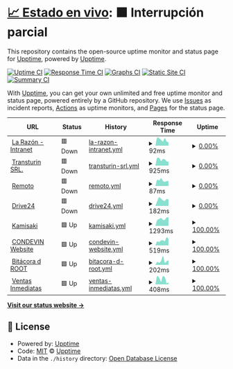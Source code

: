 # [📈 Estado en vivo](https://demo.upptime.js.org): <!--live status--> **🟧 Interrupción parcial**

This repository contains the open-source uptime monitor and status page for [Upptime](https://upptime.js.org), powered by [Upptime](https://github.com/upptime/upptime).

[![Uptime CI](https://github.com/terorero/radar/workflows/Uptime%20CI/badge.svg)](https://github.com/terorero/radar/actions?query=workflow%3A%22Uptime+CI%22)
[![Response Time CI](https://github.com/terorero/radar/workflows/Response%20Time%20CI/badge.svg)](https://github.com/terorero/radar/actions?query=workflow%3A%22Response+Time+CI%22)
[![Graphs CI](https://github.com/terorero/radar/workflows/Graphs%20CI/badge.svg)](https://github.com/terorero/radar/actions?query=workflow%3A%22Graphs+CI%22)
[![Static Site CI](https://github.com/terorero/radar/workflows/Static%20Site%20CI/badge.svg)](https://github.com/terorero/radar/actions?query=workflow%3A%22Static+Site+CI%22)
[![Summary CI](https://github.com/terorero/radar/workflows/Summary%20CI/badge.svg)](https://github.com/terorero/radar/actions?query=workflow%3A%22Summary+CI%22)

With [Upptime](https://upptime.js.org), you can get your own unlimited and free uptime monitor and status page, powered entirely by a GitHub repository. We use [Issues](https://github.com/upptime/upptime/issues) as incident reports, [Actions](https://github.com/terorero/radar/actions) as uptime monitors, and [Pages](https://demo.upptime.js.org) for the status page.

<!--start: status pages-->
<!-- This summary is generated by Upptime (https://github.com/upptime/upptime) -->
<!-- Do not edit this manually, your changes will be overwritten -->
<!-- prettier-ignore -->
| URL | Status | History | Response Time | Uptime |
| --- | ------ | ------- | ------------- | ------ |
| <img alt="" src="https://icons.duckduckgo.com/ip3/intranet.la-razon.com.ico" height="13"> [La Razón - Intranet](https://intranet.la-razon.com) | 🟥 Down | [la-razon-intranet.yml](https://github.com/terorero/radar/commits/HEAD/history/la-razon-intranet.yml) | <details><summary><img alt="Response time graph" src="./graphs/la-razon-intranet/response-time-week.png" height="20"> 92ms</summary><br><a href="https://monitor.soporte.eu.org/history/la-razon-intranet"><img alt="Response time 93" src="https://img.shields.io/endpoint?url=https%3A%2F%2Fraw.githubusercontent.com%2Fterorero%2Fradar%2FHEAD%2Fapi%2Fla-razon-intranet%2Fresponse-time.json"></a><br><a href="https://monitor.soporte.eu.org/history/la-razon-intranet"><img alt="24-hour response time 54" src="https://img.shields.io/endpoint?url=https%3A%2F%2Fraw.githubusercontent.com%2Fterorero%2Fradar%2FHEAD%2Fapi%2Fla-razon-intranet%2Fresponse-time-day.json"></a><br><a href="https://monitor.soporte.eu.org/history/la-razon-intranet"><img alt="7-day response time 92" src="https://img.shields.io/endpoint?url=https%3A%2F%2Fraw.githubusercontent.com%2Fterorero%2Fradar%2FHEAD%2Fapi%2Fla-razon-intranet%2Fresponse-time-week.json"></a><br><a href="https://monitor.soporte.eu.org/history/la-razon-intranet"><img alt="30-day response time 87" src="https://img.shields.io/endpoint?url=https%3A%2F%2Fraw.githubusercontent.com%2Fterorero%2Fradar%2FHEAD%2Fapi%2Fla-razon-intranet%2Fresponse-time-month.json"></a><br><a href="https://monitor.soporte.eu.org/history/la-razon-intranet"><img alt="1-year response time 93" src="https://img.shields.io/endpoint?url=https%3A%2F%2Fraw.githubusercontent.com%2Fterorero%2Fradar%2FHEAD%2Fapi%2Fla-razon-intranet%2Fresponse-time-year.json"></a></details> | <details><summary><a href="https://monitor.soporte.eu.org/history/la-razon-intranet">0.00%</a></summary><a href="https://monitor.soporte.eu.org/history/la-razon-intranet"><img alt="All-time uptime 0.00%" src="https://img.shields.io/endpoint?url=https%3A%2F%2Fraw.githubusercontent.com%2Fterorero%2Fradar%2FHEAD%2Fapi%2Fla-razon-intranet%2Fuptime.json"></a><br><a href="https://monitor.soporte.eu.org/history/la-razon-intranet"><img alt="24-hour uptime 0.00%" src="https://img.shields.io/endpoint?url=https%3A%2F%2Fraw.githubusercontent.com%2Fterorero%2Fradar%2FHEAD%2Fapi%2Fla-razon-intranet%2Fuptime-day.json"></a><br><a href="https://monitor.soporte.eu.org/history/la-razon-intranet"><img alt="7-day uptime 0.00%" src="https://img.shields.io/endpoint?url=https%3A%2F%2Fraw.githubusercontent.com%2Fterorero%2Fradar%2FHEAD%2Fapi%2Fla-razon-intranet%2Fuptime-week.json"></a><br><a href="https://monitor.soporte.eu.org/history/la-razon-intranet"><img alt="30-day uptime 0.00%" src="https://img.shields.io/endpoint?url=https%3A%2F%2Fraw.githubusercontent.com%2Fterorero%2Fradar%2FHEAD%2Fapi%2Fla-razon-intranet%2Fuptime-month.json"></a><br><a href="https://monitor.soporte.eu.org/history/la-razon-intranet"><img alt="1-year uptime 0.00%" src="https://img.shields.io/endpoint?url=https%3A%2F%2Fraw.githubusercontent.com%2Fterorero%2Fradar%2FHEAD%2Fapi%2Fla-razon-intranet%2Fuptime-year.json"></a></details>
| <img alt="" src="https://icons.duckduckgo.com/ip3/www.transturin.com.ico" height="13"> [Transturin SRL.](https://www.transturin.com/web) | 🟥 Down | [transturin-srl.yml](https://github.com/terorero/radar/commits/HEAD/history/transturin-srl.yml) | <details><summary><img alt="Response time graph" src="./graphs/transturin-srl/response-time-week.png" height="20"> 925ms</summary><br><a href="https://monitor.soporte.eu.org/history/transturin-srl"><img alt="Response time 1737" src="https://img.shields.io/endpoint?url=https%3A%2F%2Fraw.githubusercontent.com%2Fterorero%2Fradar%2FHEAD%2Fapi%2Ftransturin-srl%2Fresponse-time.json"></a><br><a href="https://monitor.soporte.eu.org/history/transturin-srl"><img alt="24-hour response time 635" src="https://img.shields.io/endpoint?url=https%3A%2F%2Fraw.githubusercontent.com%2Fterorero%2Fradar%2FHEAD%2Fapi%2Ftransturin-srl%2Fresponse-time-day.json"></a><br><a href="https://monitor.soporte.eu.org/history/transturin-srl"><img alt="7-day response time 925" src="https://img.shields.io/endpoint?url=https%3A%2F%2Fraw.githubusercontent.com%2Fterorero%2Fradar%2FHEAD%2Fapi%2Ftransturin-srl%2Fresponse-time-week.json"></a><br><a href="https://monitor.soporte.eu.org/history/transturin-srl"><img alt="30-day response time 1262" src="https://img.shields.io/endpoint?url=https%3A%2F%2Fraw.githubusercontent.com%2Fterorero%2Fradar%2FHEAD%2Fapi%2Ftransturin-srl%2Fresponse-time-month.json"></a><br><a href="https://monitor.soporte.eu.org/history/transturin-srl"><img alt="1-year response time 1737" src="https://img.shields.io/endpoint?url=https%3A%2F%2Fraw.githubusercontent.com%2Fterorero%2Fradar%2FHEAD%2Fapi%2Ftransturin-srl%2Fresponse-time-year.json"></a></details> | <details><summary><a href="https://monitor.soporte.eu.org/history/transturin-srl">0.00%</a></summary><a href="https://monitor.soporte.eu.org/history/transturin-srl"><img alt="All-time uptime 62.81%" src="https://img.shields.io/endpoint?url=https%3A%2F%2Fraw.githubusercontent.com%2Fterorero%2Fradar%2FHEAD%2Fapi%2Ftransturin-srl%2Fuptime.json"></a><br><a href="https://monitor.soporte.eu.org/history/transturin-srl"><img alt="24-hour uptime 0.00%" src="https://img.shields.io/endpoint?url=https%3A%2F%2Fraw.githubusercontent.com%2Fterorero%2Fradar%2FHEAD%2Fapi%2Ftransturin-srl%2Fuptime-day.json"></a><br><a href="https://monitor.soporte.eu.org/history/transturin-srl"><img alt="7-day uptime 0.00%" src="https://img.shields.io/endpoint?url=https%3A%2F%2Fraw.githubusercontent.com%2Fterorero%2Fradar%2FHEAD%2Fapi%2Ftransturin-srl%2Fuptime-week.json"></a><br><a href="https://monitor.soporte.eu.org/history/transturin-srl"><img alt="30-day uptime 0.00%" src="https://img.shields.io/endpoint?url=https%3A%2F%2Fraw.githubusercontent.com%2Fterorero%2Fradar%2FHEAD%2Fapi%2Ftransturin-srl%2Fuptime-month.json"></a><br><a href="https://monitor.soporte.eu.org/history/transturin-srl"><img alt="1-year uptime 62.81%" src="https://img.shields.io/endpoint?url=https%3A%2F%2Fraw.githubusercontent.com%2Fterorero%2Fradar%2FHEAD%2Fapi%2Ftransturin-srl%2Fuptime-year.json"></a></details>
| <img alt="" src="https://icons.duckduckgo.com/ip3/remoto.la-razon.com.ico" height="13"> [Remoto](https://remoto.la-razon.com) | 🟥 Down | [remoto.yml](https://github.com/terorero/radar/commits/HEAD/history/remoto.yml) | <details><summary><img alt="Response time graph" src="./graphs/remoto/response-time-week.png" height="20"> 87ms</summary><br><a href="https://monitor.soporte.eu.org/history/remoto"><img alt="Response time 87" src="https://img.shields.io/endpoint?url=https%3A%2F%2Fraw.githubusercontent.com%2Fterorero%2Fradar%2FHEAD%2Fapi%2Fremoto%2Fresponse-time.json"></a><br><a href="https://monitor.soporte.eu.org/history/remoto"><img alt="24-hour response time 77" src="https://img.shields.io/endpoint?url=https%3A%2F%2Fraw.githubusercontent.com%2Fterorero%2Fradar%2FHEAD%2Fapi%2Fremoto%2Fresponse-time-day.json"></a><br><a href="https://monitor.soporte.eu.org/history/remoto"><img alt="7-day response time 87" src="https://img.shields.io/endpoint?url=https%3A%2F%2Fraw.githubusercontent.com%2Fterorero%2Fradar%2FHEAD%2Fapi%2Fremoto%2Fresponse-time-week.json"></a><br><a href="https://monitor.soporte.eu.org/history/remoto"><img alt="30-day response time 82" src="https://img.shields.io/endpoint?url=https%3A%2F%2Fraw.githubusercontent.com%2Fterorero%2Fradar%2FHEAD%2Fapi%2Fremoto%2Fresponse-time-month.json"></a><br><a href="https://monitor.soporte.eu.org/history/remoto"><img alt="1-year response time 87" src="https://img.shields.io/endpoint?url=https%3A%2F%2Fraw.githubusercontent.com%2Fterorero%2Fradar%2FHEAD%2Fapi%2Fremoto%2Fresponse-time-year.json"></a></details> | <details><summary><a href="https://monitor.soporte.eu.org/history/remoto">0.00%</a></summary><a href="https://monitor.soporte.eu.org/history/remoto"><img alt="All-time uptime 0.00%" src="https://img.shields.io/endpoint?url=https%3A%2F%2Fraw.githubusercontent.com%2Fterorero%2Fradar%2FHEAD%2Fapi%2Fremoto%2Fuptime.json"></a><br><a href="https://monitor.soporte.eu.org/history/remoto"><img alt="24-hour uptime 0.00%" src="https://img.shields.io/endpoint?url=https%3A%2F%2Fraw.githubusercontent.com%2Fterorero%2Fradar%2FHEAD%2Fapi%2Fremoto%2Fuptime-day.json"></a><br><a href="https://monitor.soporte.eu.org/history/remoto"><img alt="7-day uptime 0.00%" src="https://img.shields.io/endpoint?url=https%3A%2F%2Fraw.githubusercontent.com%2Fterorero%2Fradar%2FHEAD%2Fapi%2Fremoto%2Fuptime-week.json"></a><br><a href="https://monitor.soporte.eu.org/history/remoto"><img alt="30-day uptime 0.00%" src="https://img.shields.io/endpoint?url=https%3A%2F%2Fraw.githubusercontent.com%2Fterorero%2Fradar%2FHEAD%2Fapi%2Fremoto%2Fuptime-month.json"></a><br><a href="https://monitor.soporte.eu.org/history/remoto"><img alt="1-year uptime 0.00%" src="https://img.shields.io/endpoint?url=https%3A%2F%2Fraw.githubusercontent.com%2Fterorero%2Fradar%2FHEAD%2Fapi%2Fremoto%2Fuptime-year.json"></a></details>
| <img alt="" src="https://icons.duckduckgo.com/ip3/drive.root24.eu.org.ico" height="13"> [Drive24](https://drive.root24.eu.org/login) | 🟥 Down | [drive24.yml](https://github.com/terorero/radar/commits/HEAD/history/drive24.yml) | <details><summary><img alt="Response time graph" src="./graphs/drive24/response-time-week.png" height="20"> 182ms</summary><br><a href="https://monitor.soporte.eu.org/history/drive24"><img alt="Response time 185" src="https://img.shields.io/endpoint?url=https%3A%2F%2Fraw.githubusercontent.com%2Fterorero%2Fradar%2FHEAD%2Fapi%2Fdrive24%2Fresponse-time.json"></a><br><a href="https://monitor.soporte.eu.org/history/drive24"><img alt="24-hour response time 184" src="https://img.shields.io/endpoint?url=https%3A%2F%2Fraw.githubusercontent.com%2Fterorero%2Fradar%2FHEAD%2Fapi%2Fdrive24%2Fresponse-time-day.json"></a><br><a href="https://monitor.soporte.eu.org/history/drive24"><img alt="7-day response time 182" src="https://img.shields.io/endpoint?url=https%3A%2F%2Fraw.githubusercontent.com%2Fterorero%2Fradar%2FHEAD%2Fapi%2Fdrive24%2Fresponse-time-week.json"></a><br><a href="https://monitor.soporte.eu.org/history/drive24"><img alt="30-day response time 183" src="https://img.shields.io/endpoint?url=https%3A%2F%2Fraw.githubusercontent.com%2Fterorero%2Fradar%2FHEAD%2Fapi%2Fdrive24%2Fresponse-time-month.json"></a><br><a href="https://monitor.soporte.eu.org/history/drive24"><img alt="1-year response time 185" src="https://img.shields.io/endpoint?url=https%3A%2F%2Fraw.githubusercontent.com%2Fterorero%2Fradar%2FHEAD%2Fapi%2Fdrive24%2Fresponse-time-year.json"></a></details> | <details><summary><a href="https://monitor.soporte.eu.org/history/drive24">0.00%</a></summary><a href="https://monitor.soporte.eu.org/history/drive24"><img alt="All-time uptime 0.00%" src="https://img.shields.io/endpoint?url=https%3A%2F%2Fraw.githubusercontent.com%2Fterorero%2Fradar%2FHEAD%2Fapi%2Fdrive24%2Fuptime.json"></a><br><a href="https://monitor.soporte.eu.org/history/drive24"><img alt="24-hour uptime 0.00%" src="https://img.shields.io/endpoint?url=https%3A%2F%2Fraw.githubusercontent.com%2Fterorero%2Fradar%2FHEAD%2Fapi%2Fdrive24%2Fuptime-day.json"></a><br><a href="https://monitor.soporte.eu.org/history/drive24"><img alt="7-day uptime 0.00%" src="https://img.shields.io/endpoint?url=https%3A%2F%2Fraw.githubusercontent.com%2Fterorero%2Fradar%2FHEAD%2Fapi%2Fdrive24%2Fuptime-week.json"></a><br><a href="https://monitor.soporte.eu.org/history/drive24"><img alt="30-day uptime 0.00%" src="https://img.shields.io/endpoint?url=https%3A%2F%2Fraw.githubusercontent.com%2Fterorero%2Fradar%2FHEAD%2Fapi%2Fdrive24%2Fuptime-month.json"></a><br><a href="https://monitor.soporte.eu.org/history/drive24"><img alt="1-year uptime 0.00%" src="https://img.shields.io/endpoint?url=https%3A%2F%2Fraw.githubusercontent.com%2Fterorero%2Fradar%2FHEAD%2Fapi%2Fdrive24%2Fuptime-year.json"></a></details>
| <img alt="" src="https://icons.duckduckgo.com/ip3/kamisaki.soporte.eu.org.ico" height="13"> [Kamisaki](https://kamisaki.soporte.eu.org) | 🟩 Up | [kamisaki.yml](https://github.com/terorero/radar/commits/HEAD/history/kamisaki.yml) | <details><summary><img alt="Response time graph" src="./graphs/kamisaki/response-time-week.png" height="20"> 1293ms</summary><br><a href="https://monitor.soporte.eu.org/history/kamisaki"><img alt="Response time 1324" src="https://img.shields.io/endpoint?url=https%3A%2F%2Fraw.githubusercontent.com%2Fterorero%2Fradar%2FHEAD%2Fapi%2Fkamisaki%2Fresponse-time.json"></a><br><a href="https://monitor.soporte.eu.org/history/kamisaki"><img alt="24-hour response time 1550" src="https://img.shields.io/endpoint?url=https%3A%2F%2Fraw.githubusercontent.com%2Fterorero%2Fradar%2FHEAD%2Fapi%2Fkamisaki%2Fresponse-time-day.json"></a><br><a href="https://monitor.soporte.eu.org/history/kamisaki"><img alt="7-day response time 1293" src="https://img.shields.io/endpoint?url=https%3A%2F%2Fraw.githubusercontent.com%2Fterorero%2Fradar%2FHEAD%2Fapi%2Fkamisaki%2Fresponse-time-week.json"></a><br><a href="https://monitor.soporte.eu.org/history/kamisaki"><img alt="30-day response time 1299" src="https://img.shields.io/endpoint?url=https%3A%2F%2Fraw.githubusercontent.com%2Fterorero%2Fradar%2FHEAD%2Fapi%2Fkamisaki%2Fresponse-time-month.json"></a><br><a href="https://monitor.soporte.eu.org/history/kamisaki"><img alt="1-year response time 1324" src="https://img.shields.io/endpoint?url=https%3A%2F%2Fraw.githubusercontent.com%2Fterorero%2Fradar%2FHEAD%2Fapi%2Fkamisaki%2Fresponse-time-year.json"></a></details> | <details><summary><a href="https://monitor.soporte.eu.org/history/kamisaki">100.00%</a></summary><a href="https://monitor.soporte.eu.org/history/kamisaki"><img alt="All-time uptime 99.99%" src="https://img.shields.io/endpoint?url=https%3A%2F%2Fraw.githubusercontent.com%2Fterorero%2Fradar%2FHEAD%2Fapi%2Fkamisaki%2Fuptime.json"></a><br><a href="https://monitor.soporte.eu.org/history/kamisaki"><img alt="24-hour uptime 100.00%" src="https://img.shields.io/endpoint?url=https%3A%2F%2Fraw.githubusercontent.com%2Fterorero%2Fradar%2FHEAD%2Fapi%2Fkamisaki%2Fuptime-day.json"></a><br><a href="https://monitor.soporte.eu.org/history/kamisaki"><img alt="7-day uptime 100.00%" src="https://img.shields.io/endpoint?url=https%3A%2F%2Fraw.githubusercontent.com%2Fterorero%2Fradar%2FHEAD%2Fapi%2Fkamisaki%2Fuptime-week.json"></a><br><a href="https://monitor.soporte.eu.org/history/kamisaki"><img alt="30-day uptime 100.00%" src="https://img.shields.io/endpoint?url=https%3A%2F%2Fraw.githubusercontent.com%2Fterorero%2Fradar%2FHEAD%2Fapi%2Fkamisaki%2Fuptime-month.json"></a><br><a href="https://monitor.soporte.eu.org/history/kamisaki"><img alt="1-year uptime 99.99%" src="https://img.shields.io/endpoint?url=https%3A%2F%2Fraw.githubusercontent.com%2Fterorero%2Fradar%2FHEAD%2Fapi%2Fkamisaki%2Fuptime-year.json"></a></details>
| <img alt="" src="https://icons.duckduckgo.com/ip3/www.devinconde.com.ico" height="13"> [CONDEVIN Website](https://www.devinconde.com) | 🟩 Up | [condevin-website.yml](https://github.com/terorero/radar/commits/HEAD/history/condevin-website.yml) | <details><summary><img alt="Response time graph" src="./graphs/condevin-website/response-time-week.png" height="20"> 519ms</summary><br><a href="https://monitor.soporte.eu.org/history/condevin-website"><img alt="Response time 401" src="https://img.shields.io/endpoint?url=https%3A%2F%2Fraw.githubusercontent.com%2Fterorero%2Fradar%2FHEAD%2Fapi%2Fcondevin-website%2Fresponse-time.json"></a><br><a href="https://monitor.soporte.eu.org/history/condevin-website"><img alt="24-hour response time 636" src="https://img.shields.io/endpoint?url=https%3A%2F%2Fraw.githubusercontent.com%2Fterorero%2Fradar%2FHEAD%2Fapi%2Fcondevin-website%2Fresponse-time-day.json"></a><br><a href="https://monitor.soporte.eu.org/history/condevin-website"><img alt="7-day response time 519" src="https://img.shields.io/endpoint?url=https%3A%2F%2Fraw.githubusercontent.com%2Fterorero%2Fradar%2FHEAD%2Fapi%2Fcondevin-website%2Fresponse-time-week.json"></a><br><a href="https://monitor.soporte.eu.org/history/condevin-website"><img alt="30-day response time 472" src="https://img.shields.io/endpoint?url=https%3A%2F%2Fraw.githubusercontent.com%2Fterorero%2Fradar%2FHEAD%2Fapi%2Fcondevin-website%2Fresponse-time-month.json"></a><br><a href="https://monitor.soporte.eu.org/history/condevin-website"><img alt="1-year response time 401" src="https://img.shields.io/endpoint?url=https%3A%2F%2Fraw.githubusercontent.com%2Fterorero%2Fradar%2FHEAD%2Fapi%2Fcondevin-website%2Fresponse-time-year.json"></a></details> | <details><summary><a href="https://monitor.soporte.eu.org/history/condevin-website">100.00%</a></summary><a href="https://monitor.soporte.eu.org/history/condevin-website"><img alt="All-time uptime 99.99%" src="https://img.shields.io/endpoint?url=https%3A%2F%2Fraw.githubusercontent.com%2Fterorero%2Fradar%2FHEAD%2Fapi%2Fcondevin-website%2Fuptime.json"></a><br><a href="https://monitor.soporte.eu.org/history/condevin-website"><img alt="24-hour uptime 100.00%" src="https://img.shields.io/endpoint?url=https%3A%2F%2Fraw.githubusercontent.com%2Fterorero%2Fradar%2FHEAD%2Fapi%2Fcondevin-website%2Fuptime-day.json"></a><br><a href="https://monitor.soporte.eu.org/history/condevin-website"><img alt="7-day uptime 100.00%" src="https://img.shields.io/endpoint?url=https%3A%2F%2Fraw.githubusercontent.com%2Fterorero%2Fradar%2FHEAD%2Fapi%2Fcondevin-website%2Fuptime-week.json"></a><br><a href="https://monitor.soporte.eu.org/history/condevin-website"><img alt="30-day uptime 100.00%" src="https://img.shields.io/endpoint?url=https%3A%2F%2Fraw.githubusercontent.com%2Fterorero%2Fradar%2FHEAD%2Fapi%2Fcondevin-website%2Fuptime-month.json"></a><br><a href="https://monitor.soporte.eu.org/history/condevin-website"><img alt="1-year uptime 99.99%" src="https://img.shields.io/endpoint?url=https%3A%2F%2Fraw.githubusercontent.com%2Fterorero%2Fradar%2FHEAD%2Fapi%2Fcondevin-website%2Fuptime-year.json"></a></details>
| <img alt="" src="https://icons.duckduckgo.com/ip3/www.bitacoraroot.com.ico" height="13"> [Bitácora d ROOT](https://www.bitacoraroot.com) | 🟩 Up | [bitacora-d-root.yml](https://github.com/terorero/radar/commits/HEAD/history/bitacora-d-root.yml) | <details><summary><img alt="Response time graph" src="./graphs/bitacora-d-root/response-time-week.png" height="20"> 202ms</summary><br><a href="https://monitor.soporte.eu.org/history/bitacora-d-root"><img alt="Response time 148" src="https://img.shields.io/endpoint?url=https%3A%2F%2Fraw.githubusercontent.com%2Fterorero%2Fradar%2FHEAD%2Fapi%2Fbitacora-d-root%2Fresponse-time.json"></a><br><a href="https://monitor.soporte.eu.org/history/bitacora-d-root"><img alt="24-hour response time 235" src="https://img.shields.io/endpoint?url=https%3A%2F%2Fraw.githubusercontent.com%2Fterorero%2Fradar%2FHEAD%2Fapi%2Fbitacora-d-root%2Fresponse-time-day.json"></a><br><a href="https://monitor.soporte.eu.org/history/bitacora-d-root"><img alt="7-day response time 202" src="https://img.shields.io/endpoint?url=https%3A%2F%2Fraw.githubusercontent.com%2Fterorero%2Fradar%2FHEAD%2Fapi%2Fbitacora-d-root%2Fresponse-time-week.json"></a><br><a href="https://monitor.soporte.eu.org/history/bitacora-d-root"><img alt="30-day response time 166" src="https://img.shields.io/endpoint?url=https%3A%2F%2Fraw.githubusercontent.com%2Fterorero%2Fradar%2FHEAD%2Fapi%2Fbitacora-d-root%2Fresponse-time-month.json"></a><br><a href="https://monitor.soporte.eu.org/history/bitacora-d-root"><img alt="1-year response time 148" src="https://img.shields.io/endpoint?url=https%3A%2F%2Fraw.githubusercontent.com%2Fterorero%2Fradar%2FHEAD%2Fapi%2Fbitacora-d-root%2Fresponse-time-year.json"></a></details> | <details><summary><a href="https://monitor.soporte.eu.org/history/bitacora-d-root">100.00%</a></summary><a href="https://monitor.soporte.eu.org/history/bitacora-d-root"><img alt="All-time uptime 99.99%" src="https://img.shields.io/endpoint?url=https%3A%2F%2Fraw.githubusercontent.com%2Fterorero%2Fradar%2FHEAD%2Fapi%2Fbitacora-d-root%2Fuptime.json"></a><br><a href="https://monitor.soporte.eu.org/history/bitacora-d-root"><img alt="24-hour uptime 100.00%" src="https://img.shields.io/endpoint?url=https%3A%2F%2Fraw.githubusercontent.com%2Fterorero%2Fradar%2FHEAD%2Fapi%2Fbitacora-d-root%2Fuptime-day.json"></a><br><a href="https://monitor.soporte.eu.org/history/bitacora-d-root"><img alt="7-day uptime 100.00%" src="https://img.shields.io/endpoint?url=https%3A%2F%2Fraw.githubusercontent.com%2Fterorero%2Fradar%2FHEAD%2Fapi%2Fbitacora-d-root%2Fuptime-week.json"></a><br><a href="https://monitor.soporte.eu.org/history/bitacora-d-root"><img alt="30-day uptime 100.00%" src="https://img.shields.io/endpoint?url=https%3A%2F%2Fraw.githubusercontent.com%2Fterorero%2Fradar%2FHEAD%2Fapi%2Fbitacora-d-root%2Fuptime-month.json"></a><br><a href="https://monitor.soporte.eu.org/history/bitacora-d-root"><img alt="1-year uptime 99.99%" src="https://img.shields.io/endpoint?url=https%3A%2F%2Fraw.githubusercontent.com%2Fterorero%2Fradar%2FHEAD%2Fapi%2Fbitacora-d-root%2Fuptime-year.json"></a></details>
| <img alt="" src="https://icons.duckduckgo.com/ip3/ventasinmediatas.transturin.com.ico" height="13"> [Ventas Inmediatas](https://ventasinmediatas.transturin.com) | 🟩 Up | [ventas-inmediatas.yml](https://github.com/terorero/radar/commits/HEAD/history/ventas-inmediatas.yml) | <details><summary><img alt="Response time graph" src="./graphs/ventas-inmediatas/response-time-week.png" height="20"> 408ms</summary><br><a href="https://monitor.soporte.eu.org/history/ventas-inmediatas"><img alt="Response time 505" src="https://img.shields.io/endpoint?url=https%3A%2F%2Fraw.githubusercontent.com%2Fterorero%2Fradar%2FHEAD%2Fapi%2Fventas-inmediatas%2Fresponse-time.json"></a><br><a href="https://monitor.soporte.eu.org/history/ventas-inmediatas"><img alt="24-hour response time 168" src="https://img.shields.io/endpoint?url=https%3A%2F%2Fraw.githubusercontent.com%2Fterorero%2Fradar%2FHEAD%2Fapi%2Fventas-inmediatas%2Fresponse-time-day.json"></a><br><a href="https://monitor.soporte.eu.org/history/ventas-inmediatas"><img alt="7-day response time 408" src="https://img.shields.io/endpoint?url=https%3A%2F%2Fraw.githubusercontent.com%2Fterorero%2Fradar%2FHEAD%2Fapi%2Fventas-inmediatas%2Fresponse-time-week.json"></a><br><a href="https://monitor.soporte.eu.org/history/ventas-inmediatas"><img alt="30-day response time 409" src="https://img.shields.io/endpoint?url=https%3A%2F%2Fraw.githubusercontent.com%2Fterorero%2Fradar%2FHEAD%2Fapi%2Fventas-inmediatas%2Fresponse-time-month.json"></a><br><a href="https://monitor.soporte.eu.org/history/ventas-inmediatas"><img alt="1-year response time 505" src="https://img.shields.io/endpoint?url=https%3A%2F%2Fraw.githubusercontent.com%2Fterorero%2Fradar%2FHEAD%2Fapi%2Fventas-inmediatas%2Fresponse-time-year.json"></a></details> | <details><summary><a href="https://monitor.soporte.eu.org/history/ventas-inmediatas">100.00%</a></summary><a href="https://monitor.soporte.eu.org/history/ventas-inmediatas"><img alt="All-time uptime 99.99%" src="https://img.shields.io/endpoint?url=https%3A%2F%2Fraw.githubusercontent.com%2Fterorero%2Fradar%2FHEAD%2Fapi%2Fventas-inmediatas%2Fuptime.json"></a><br><a href="https://monitor.soporte.eu.org/history/ventas-inmediatas"><img alt="24-hour uptime 100.00%" src="https://img.shields.io/endpoint?url=https%3A%2F%2Fraw.githubusercontent.com%2Fterorero%2Fradar%2FHEAD%2Fapi%2Fventas-inmediatas%2Fuptime-day.json"></a><br><a href="https://monitor.soporte.eu.org/history/ventas-inmediatas"><img alt="7-day uptime 100.00%" src="https://img.shields.io/endpoint?url=https%3A%2F%2Fraw.githubusercontent.com%2Fterorero%2Fradar%2FHEAD%2Fapi%2Fventas-inmediatas%2Fuptime-week.json"></a><br><a href="https://monitor.soporte.eu.org/history/ventas-inmediatas"><img alt="30-day uptime 100.00%" src="https://img.shields.io/endpoint?url=https%3A%2F%2Fraw.githubusercontent.com%2Fterorero%2Fradar%2FHEAD%2Fapi%2Fventas-inmediatas%2Fuptime-month.json"></a><br><a href="https://monitor.soporte.eu.org/history/ventas-inmediatas"><img alt="1-year uptime 99.99%" src="https://img.shields.io/endpoint?url=https%3A%2F%2Fraw.githubusercontent.com%2Fterorero%2Fradar%2FHEAD%2Fapi%2Fventas-inmediatas%2Fuptime-year.json"></a></details>

<!--end: status pages-->

[**Visit our status website →**](https://monitor.soporte.eu.org)

## 📄 License

- Powered by: [Upptime](https://github.com/upptime/upptime)
- Code: [MIT](./LICENSE) © [Upptime](https://upptime.js.org)
- Data in the `./history` directory: [Open Database License](https://opendatacommons.org/licenses/odbl/1-0/)
